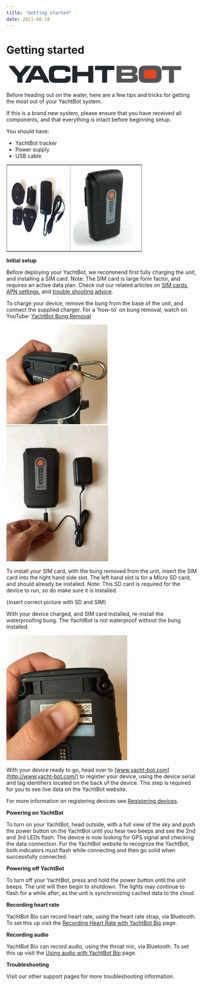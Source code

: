 ```yaml
---
title: "Getting started"
date: 2021-08-18
---
```


# Getting started

<img src="../../../assets/images/_LEs-Ay1oU7lDkiswAjXBLxdh788J1n4cQ.png" alt="" width="470px" height="57.2912px" />

Before heading out on the water, here are a few tips and tricks for getting the most out of your YachtBot system.

If this is a brand new system, please ensure that you have received all components, and that everything is intact before beginning setup.

You should have:

- YachtBot tracker
- Power supply
- USB cable

<table border="1" cellpadding="0" cellspacing="0" id="table86451" style="border-collapse: collapse; border: 1px solid rgb(175, 175, 175); width: 71%;"><tbody><tr>
<td style="width: 46.9579%;"><img src="../../../assets/images/dIyw3ssREBOOFr4FpChFQYaNOo9CAau0iA.png" style="width: 290px; height: 168.2px;"></td>
<td style="width: 52.8861%;"><img src="../../../assets/images/CDPtbKBSfbiweLKfp9J6J9xyhP5_XhwkOg.png" style="width: 163px; height: 218.726px;"></td>
</tr></tbody></table>

**Initial setup**

Before deploying your YachtBot, we recommend first fully charging the unit, and installing a SIM card. Note: The SIM card is large form factor, and requires an active data plan. Check out our related articles on [SIM cards](<../../YachtBot%20Products/YachtBot%20product%20family%20fundamentals/SD%20(local%20memory%20storage)%20and%20SIM%20cards.md>), [APN settings](../../YachtBot%20Products/YachtBot%20product%20family%20fundamentals/SIM%20card%20APN%20settings%20for%20common%20providers.md), and [trouble shooting advice](../../YachtBot%20Products/YachtBot%20product%20family%20fundamentals/Cellular%20connectivity%20trouble%20shooting.md).

To charge your device, remove the bung from the base of the unit, and connect the supplied charger. For a 'how-to' on bung removal, watch on YouTube: [YachtBot Bung Removal](https://youtu.be/ftc8TsLwa2g)

<img src="../../../assets/images/3llCFIJrUFCzu6vJAsiMjDereiV1ohRaKg.JPG" alt="" width="267px" height="263.382px" />

<img src="../../../assets/images/v-9IXpvHg4b5iTO-0pe_3ibQlyDORO-10Q.JPG" alt="" width="269px" height="359.43px" />

To install your SIM card, with the bung removed from the unit, insert the SIM card into the right hand side slot. The left hand slot is for a MIcro SD card, and should already be installed. Note: This SD card is required for the device to run, so do make sure it is installed.

{insert correct picture with SD and SIM}

With your device charged, and SIM card installed, re-install the waterproofing bung. The YachtBot is not waterproof without the bung installed.

<img src="../../../assets/images/QFJBzzaD1mUr0xbjatyESU5k-6CQ9xkJMw.JPG" alt="" width="319px" height="329.374px" />

With your device ready to go, head over to [www.yacht-bot.com](http://www.yacht-bot.com/) to register your device, using the device serial and tag identifiers located on the back of the device. This step is required for you to see live data on the YachtBot website.

For more information on registering devices see [Registering devices](../../YachtBot%20Web/Getting%20started/Registering%20Devices.md).

**Powering on YachtBot**

To turn on your YachtBot, head outside, with a full view of the sky and push the power button on the YachtBot until you hear two beeps and see the 2nd and 3rd LEDs flash. The device is now looking for GPS signal and checking the data connection. For the YachtBot website to recognize the YachtBot, both indicators must flash while connecting and then go solid when successfully connected.

**Powering off YachtBot**

To turn off your YachtBot, press and hold the power button until the unit beeps. The unit will then begin to shutdown. The lights may continue to flash for a while after, as the unit is synchronizing cached data to the cloud.

**Recording heart rate**

YachtBot Bio can record heart rate, using the heart rate strap, via Bluetooth. To set this up visit the [Recording Heart Rate with YachtBot Bio](http://support.yacht-bot.com/a/solutions/) page.

**Recording audio**

YachtBot Bio can record audio, using the throat mic, via Bluetooth. To set this up visit the [Using audio with YachtBot Bio](http://support.yacht-bot.com/a/solutions/) page.

**Troubleshooting**

Visit our other support pages for more troubleshooting information.
